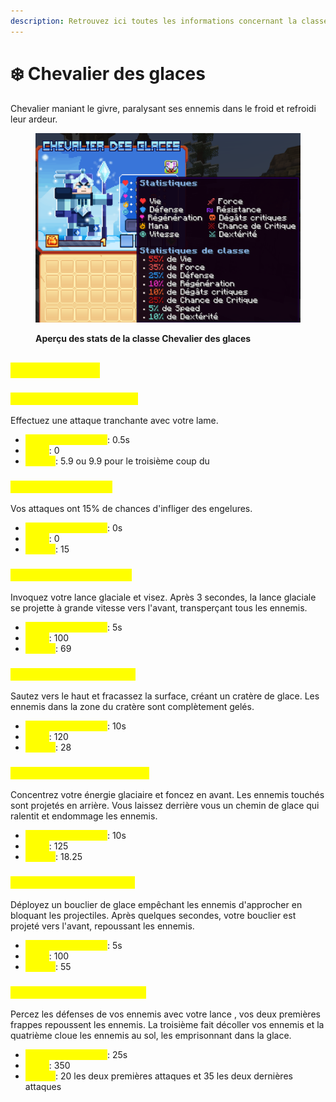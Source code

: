 ```yaml
---
description: Retrouvez ici toutes les informations concernant la classe Chevalier des glaces
---
```


# ❄️ Chevalier des glaces

Chevalier maniant le givre, paralysant ses ennemis dans le froid et refroidi leur ardeur.

<figure><img src="../../.gitbook/assets/Les_Classes/Chevalier_Glace.png" alt=""><figcaption><p><strong>Aperçu des stats de la classe Chevalier des glaces</strong></p></figcaption></figure>

## <mark style="color:yellow;">Compétences</mark>

### <mark style="color:yellow;">**Niveau 1 : Frappe de givre**</mark>

Effectuez une attaque tranchante avec votre lame.

* <mark style="color:yellow;">**Temps de recharge**</mark>: 0.5s
* <mark style="color:yellow;">**Mana**</mark>: 0
* <mark style="color:yellow;">**Dégâts**</mark>: 5.9 ou 9.9 pour le troisième coup du 

### <mark style="color:yellow;">**Niveau 5 : Engelures**</mark>

Vos attaques ont 15% de chances d'infliger des engelures.

* <mark style="color:yellow;">**Temps de recharge**</mark>: 0s
* <mark style="color:yellow;">**Mana**</mark>: 0
* <mark style="color:yellow;">**Dégâts**</mark>: 15

### <mark style="color:yellow;">**Niveau 10 : Lance givrée**</mark>

Invoquez votre lance glaciale et visez. Après 3 secondes, la lance glaciale se projette à grande vitesse vers l'avant, transperçant tous les ennemis.

* <mark style="color:yellow;">**Temps de recharge**</mark>: 5s
* <mark style="color:yellow;">**Mana**</mark>: 100
* <mark style="color:yellow;">**Dégâts**</mark>: 69

### <mark style="color:yellow;">**Niveau 15 : Fracas glacial**</mark>

Sautez vers le haut et fracassez la surface, créant un cratère de glace. Les ennemis dans la zone du cratère sont complètement gelés.

* <mark style="color:yellow;">**Temps de recharge**</mark>: 10s
* <mark style="color:yellow;">**Mana**</mark>: 120
* <mark style="color:yellow;">**Dégâts**</mark>: 28

### <mark style="color:yellow;">**Niveau 20 : Charge arctique**</mark>

Concentrez votre énergie glaciaire et foncez en avant. Les ennemis touchés sont projetés en arrière. Vous laissez derrière vous un chemin de glace qui ralentit et endommage les ennemis.

* <mark style="color:yellow;">**Temps de recharge**</mark>: 10s
* <mark style="color:yellow;">**Mana**</mark>: 125
* <mark style="color:yellow;">**Dégâts**</mark>: 18.25

### <mark style="color:yellow;">**Niveau 30 : Bouclier gelé**</mark>

Déployez un bouclier de glace empêchant les ennemis d'approcher en bloquant les projectiles. Après quelques secondes, votre bouclier est projeté vers l'avant, repoussant les ennemis.

* <mark style="color:yellow;">**Temps de recharge**</mark>: 5s
* <mark style="color:yellow;">**Mana**</mark>: 100
* <mark style="color:yellow;">**Dégâts**</mark>: 55

### <mark style="color:yellow;">**Niveau 40 : Percée glaciale**</mark>

Percez les défenses de vos ennemis avec votre lance , vos deux premières frappes repoussent les ennemis. La troisième fait décoller vos ennemis et la quatrième cloue les ennemis au sol, les emprisonnant dans la glace.

* <mark style="color:yellow;">**Temps de recharge**</mark>: 25s
* <mark style="color:yellow;">**Mana**</mark>: 350
* <mark style="color:yellow;">**Dégâts**</mark>: 20 les deux premières attaques et 35 les deux dernières attaques

